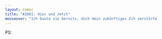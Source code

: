 ```yaml
---
layout: comic
title: "#2001: Hier und Jetzt"
mouseover: "Ich baute sie bereits, doch mein zukünftiges Ich zerstörte sie."
---
```

PS:
<a href="http://www.fonflatter.de/kalender"><img src="http://www.fonflatter.de/bilder/2011.png" alt="" /></a>
